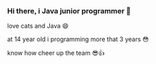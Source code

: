 ### Hi there, i Java junior programmer 👋

love cats and Java 😄

at 14 year old i programming more that 3 years 😳

know how cheer up the team 😎👍

